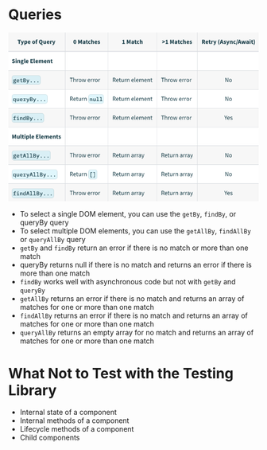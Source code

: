 # Queries
![alt text](./test_queries.png)
- To select a single DOM element, you can use the ```getBy```, ```findBy```, or queryBy query
- To select multiple DOM elements, you can use the ```getAllBy```, ```findAllBy``` or ```queryAllBy``` query
- ```getBy``` and ```findBy``` return an error if there is no match or more than one match
- queryBy returns null if there is no match and returns an error if there is more than one match
- ```findBy``` works well with asynchronous code but not with ```getBy``` and ```queryBy```
- ```getAllBy``` returns an error if there is no match and returns an array of matches for one or more than one match
- ```findAllBy``` returns an error if there is no match and returns an array of matches for one or more than one match
- ```queryAllBy``` returns an empty array for no match and returns an array of matches for one or more than one match

# What Not to Test with the Testing Library
- Internal state of a component
- Internal methods of a component
- Lifecycle methods of a component
- Child components